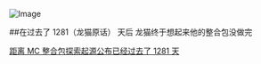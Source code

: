 ![Image](https://pic1.imgdb.cn/item/67ef9ea20ba3d5a1d7ed35d4.png)

##在过去了 1281（龙猫原话） 天后 龙猫终于想起来他的整合包没做完

[距离 MC 整合包探索起源公布已经过去了 1281 天](https://www.bilibili.com/video/BV1edZ8YFEFX/?spm_id_from=333.337.search-card.all.click&vd_source=15862d4e631c28e4f6b5a6d35f49a994)

